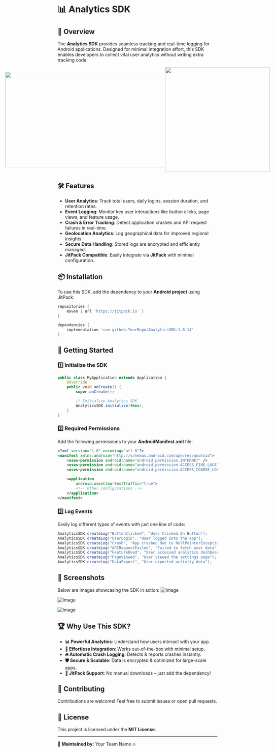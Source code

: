 # 📊 Analytics SDK

## 🚀 Overview
The **Analytics SDK** provides seamless tracking and real-time logging for Android applications. Designed for minimal integration effort, this SDK enables developers to collect vital user analytics without writing extra tracking code.

<div style="display: flex; justify-content: center; align-items: center;">
    <img src="https://github.com/user-attachments/assets/481fdcad-caf8-412a-8090-3d500d91ec4b" width="600" height="300">
    <img src="https://github.com/user-attachments/assets/2aaca6d7-6607-4acf-89f6-39a9c61bfd64" width="330" height="330">
</div>


## 🛠️ Features
- **User Analytics**: Track total users, daily logins, session duration, and retention rates.  
- **Event Logging**: Monitor key user interactions like button clicks, page views, and feature usage.  
- **Crash & Error Tracking**: Detect application crashes and API request failures in real-time.  
- **Geolocation Analytics**: Log geographical data for improved regional insights.  
- **Secure Data Handling**: Stored logs are encrypted and efficiently managed.  
- **JitPack Compatible**: Easily integrate via **JitPack** with minimal configuration.  

## 📦 Installation
To use this SDK, add the dependency to your **Android project** using JitPack:
```gradle
repositories {
    maven { url 'https://jitpack.io' }
}

dependencies {
    implementation 'com.github.YourRepo:AnalyticsSDK:1.0.14'
}
```

## 🚀 Getting Started
### **1️⃣ Initialize the SDK**
```java
public class MyApplication extends Application {
    @Override
    public void onCreate() {
        super.onCreate();

        // Initialize Analytics SDK
        AnalyticsSDK.initialize(this);
    }
}
```

### **2️⃣ Required Permissions**
Add the following permissions to your **AndroidManifest.xml** file:
```xml
<?xml version="1.0" encoding="utf-8"?>
<manifest xmlns:android="http://schemas.android.com/apk/res/android">
    <uses-permission android:name="android.permission.INTERNET" />
    <uses-permission android:name="android.permission.ACCESS_FINE_LOCATION" />
    <uses-permission android:name="android.permission.ACCESS_COARSE_LOCATION" />

    <application
        android:usesCleartextTraffic="true">
        <!-- Other configurations -->
    </application>
</manifest>
```

### **3️⃣ Log Events**
Easily log different types of events with just one line of code:
```java
AnalyticsSDK.createLog("ButtonClicked", "User Clicked On Button");
AnalyticsSDK.createLog("UserLogin", "User logged into the app");
AnalyticsSDK.createLog("Crash", "App crashed due to NullPointerException");
AnalyticsSDK.createLog("APIRequestFailed", "Failed to fetch user data");
AnalyticsSDK.createLog("FeatureUsed", "User accessed analytics dashboard");
AnalyticsSDK.createLog("PageViewed", "User viewed the settings page");
AnalyticsSDK.createLog("DataExport", "User exported activity data");
```

## 📸 Screenshots
Below are images showcasing the SDK in action:
![Image](https://github.com/user-attachments/assets/481fdcad-caf8-412a-8090-3d500d91ec4b)

![Image](https://github.com/user-attachments/assets/bd6608cf-6c12-460f-a0f4-603dffc83abe)

![Image](https://github.com/user-attachments/assets/adc9001a-3710-4a69-87e9-23e2b003e578)

## 🏆 Why Use This SDK?
- **📊 Powerful Analytics**: Understand how users interact with your app.
- **🚀 Effortless Integration**: Works out-of-the-box with minimal setup.
- **🔥 Automatic Crash Logging**: Detects & reports crashes instantly.
- **🛡 Secure & Scalable**: Data is encrypted & optimized for large-scale apps.
- **🎯 JitPack Support**: No manual downloads – just add the dependency!

## 🤝 Contributing
Contributions are welcome! Feel free to submit issues or open pull requests.

## 📜 License
This project is licensed under the **MIT License**.

---
📌 **Maintained by:** Your Team Name 🔥

